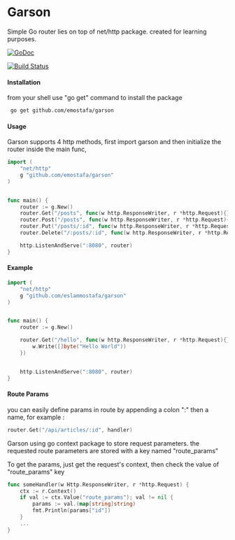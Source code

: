# Garson

Simple Go router lies on top of net/http package. created for learning purposes.

[![GoDoc](https://godoc.org/github.com/emostafa/garson?status.svg)](https://godoc.org/github.com/emostafa/garson)

[![Build Status](https://travis-ci.org/emostafa/garson.svg?branch=master)](https://travis-ci.org/emostafa/garson)

#### Installation

from your shell use "go get" command to install the package

```bash
 go get github.com/emostafa/garson
```

#### Usage

Garson supports 4 http methods, 
first import garson and then initialize the router inside the main func,

```go
import (
    "net/http"
    g "github.com/emostafa/garson"
)


func main() {
    router := g.New()
    router.Get("/posts", func(w http.ResponseWriter, r *http.Request){})
    router.Post("/posts", func(w http.ResponseWriter, r *http.Request){})
    router.Put("/posts/:id", func(w http.ResponseWriter, r *http.Request){})
    router.Delete("/:posts/:id", func(w http.ResponseWriter, r *http.Request){})

    http.ListenAndServe(":8080", router)
}
```

#### Example

```go
import (
    "net/http"
    g "github.com/eslammostafa/garson"
)


func main() {
    router := g.New()

    router.Get("/hello", func(w http.ResponseWriter, r *http.Request){}
        w.Write([]byte("Hello World"))
    })


    http.ListenAndServe(":8080", router)
}
```

#### Route Params

you can easily define params in route by appending a colon ":" then a name,
for example :

```go
router.Get("/api/articles/:id", handler)
```
Garson using go context package to store request parameters.
the requested route parameters are stored with a key named "route_params"

To get the params, just get the request's context, then check the value
of "route_params" key

```go
func someHandler(w Http.ResponseWriter, r *http.Request) {
	ctx := r.Context()
	if val := ctx.Value("route_params"); val != nil {
		params := val.(map[string]string)
		fmt.Println(params["id"])
	}
	...
}
```
